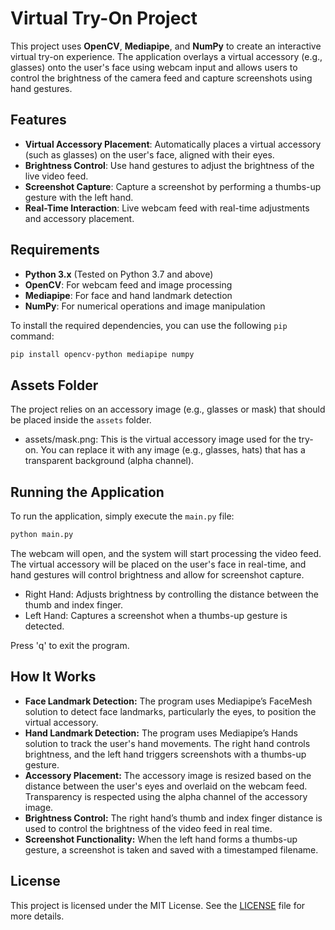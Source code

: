 # Virtual Try-On Project

This project uses **OpenCV**, **Mediapipe**, and **NumPy** to create an interactive virtual try-on experience. The application overlays a virtual accessory (e.g., glasses) onto the user's face using webcam input and allows users to control the brightness of the camera feed and capture screenshots using hand gestures.

## Features

- **Virtual Accessory Placement**: Automatically places a virtual accessory (such as glasses) on the user's face, aligned with their eyes.
- **Brightness Control**: Use hand gestures to adjust the brightness of the live video feed.
- **Screenshot Capture**: Capture a screenshot by performing a thumbs-up gesture with the left hand.
- **Real-Time Interaction**: Live webcam feed with real-time adjustments and accessory placement.

## Requirements

- **Python 3.x** (Tested on Python 3.7 and above)
- **OpenCV**: For webcam feed and image processing
- **Mediapipe**: For face and hand landmark detection
- **NumPy**: For numerical operations and image manipulation

To install the required dependencies, you can use the following `pip` command:

```bash
pip install opencv-python mediapipe numpy
```
## Assets Folder
The project relies on an accessory image (e.g., glasses or mask) that should be placed inside the  `assets` folder.
- assets/mask.png: This is the virtual accessory image used for the try-on. You can replace it with any image (e.g., glasses, hats) that has a transparent background (alpha channel).

## Running the Application
To run the application, simply execute the `main.py` file:
```bash
python main.py
```
The webcam will open, and the system will start processing the video feed. The virtual accessory will be placed on the user's face in real-time, and hand gestures will control brightness and allow for screenshot capture.

- Right Hand: Adjusts brightness by controlling the distance between the thumb and index finger.
- Left Hand: Captures a screenshot when a thumbs-up gesture is detected.

Press 'q' to exit the program.

## How It Works
- **Face Landmark Detection:** The program uses Mediapipe’s FaceMesh solution to detect face landmarks, particularly the eyes, to position the virtual accessory.
- **Hand Landmark Detection:** The program uses Mediapipe’s Hands solution to track the user's hand movements. The right hand controls brightness, and the left hand triggers screenshots with a thumbs-up gesture.
- **Accessory Placement:** The accessory image is resized based on the distance between the user's eyes and overlaid on the webcam feed. Transparency is respected using the alpha channel of the accessory image.
- **Brightness Control:** The right hand’s thumb and index finger distance is used to control the brightness of the video feed in real time.
- **Screenshot Functionality:** When the left hand forms a thumbs-up gesture, a screenshot is taken and saved with a timestamped filename.

## License

This project is licensed under the MIT License. See the [LICENSE](LICENSE) file for more details.
